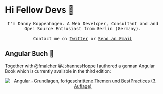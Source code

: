 # Hi Fellow Devs :wave:

<p align="center">
  <samp>
I'm Danny Koppenhagen. A Web Developer, Consultant and and Open Source Enthusiast from Berlin (Germany).
     <br><br>Contact me on <a href="https://twitter.com/d_koppenhagen">Twitter</a> or <a href="mailto:mail@d-koppenhagen.de">Send an Email</a>
  </samp>
</p>

## Angular Buch :book: 

Together with [@fmalcher](https://github.com/fmalcher) [@JohannesHoppe](https://github.com/JohannesHoppe) I authored a german Angular Book which is currently available in the third edition:

<p align="center">
  <a href="https://angular-buch.com"><img src="https://api4.angular-buch.com/images/angular_auflage3_small.jpg" alt="Angular - Grundlagen, fortgeschrittene Themen und Best Practices (3. Auflage)"></img></a>
</p>

<!--
**d-koppenhagen/d-koppenhagen** is a ✨ _special_ ✨ repository because its `README.md` (this file) appears on your GitHub profile.

Here are some ideas to get you started:

- 🔭 I’m currently working on ...
- 🌱 I’m currently learning ...
- 👯 I’m looking to collaborate on ...
- 🤔 I’m looking for help with ...
- 💬 Ask me about ...
- 📫 How to reach me: ...
- 😄 Pronouns: ...
- ⚡ Fun fact: ...
-->
